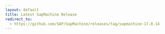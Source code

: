 ```yaml
---
layout: default
title: Latest SapMachine Release
redirect_to:
  - https://github.com/SAP/SapMachine/releases/tag/sapmachine-17.0.14
---
```

